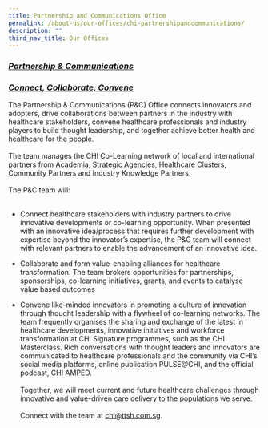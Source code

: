 ```yaml
---
title: Partnership and Communications Office
permalink: /about-us/our-offices/chi-partnershipandcommunications/
description: ""
third_nav_title: Our Offices
---
```

<h3><b><u><em>Partnership &amp; Communications</em></u></b></h3>
<h3><b><u><em>Connect, Collaborate, Convene</em></u></b></h3>
The Partnership &amp; Communications (P&amp;C) Office connects innovators and adopters, drive collaborations between partners in the industry with healthcare stakeholders, convene healthcare professionals and industry players to build thought leadership, and together achieve better health and healthcare for the people. <br><br>
The team manages the CHI Co-Learning network of local and international partners from Academia, Strategic Agencies, Healthcare Clusters, Community Partners and Industry Knowledge Partners.<br><br>
The P&amp;C team will:<br><br>

-	Connect healthcare stakeholders with industry partners to drive innovative developments or co-learning opportunity. When presented with an innovative idea/process that requires further development with expertise beyond the innovator’s expertise, the P&amp;C team will connect with relevant partners to enable the advancement of an innovative idea.<br>


-	Collaborate and form value-enabling alliances for healthcare transformation. The team brokers opportunities for partnerships, sponsorships, co-learning initiatives, grants, and events to catalyse value based outcomes<br>


-	Convene like-minded innovators in promoting a culture of innovation through thought leadership with a flywheel of co-learning networks. The team frequently organises the sharing and exchange of the latest in healthcare developments, innovative initiatives and workforce transformation at CHI Signature programmes, such as the CHI Masterclass. Rich conversations with thought leaders and innovators are communicated to healthcare professionals and the community via CHI’s social media platforms, online publication PULSE@CHI, and the official podcast, CHI AMPED.<br><br>
Together, we will meet current and future healthcare challenges through innovative and value-driven care delivery to the populations we serve.  <br><br>
Connect with the team at chi@ttsh.com.sg.